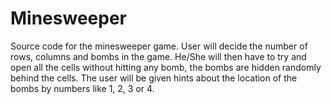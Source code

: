 # Minesweeper
Source code for the minesweeper game.
User will decide the number of rows, columns and bombs in the game. He/She will then have to try and open all the cells without hitting any bomb, the bombs are hidden randomly behind the cells. The user will be given hints about the location of the bombs by numbers like 1, 2, 3 or 4.
